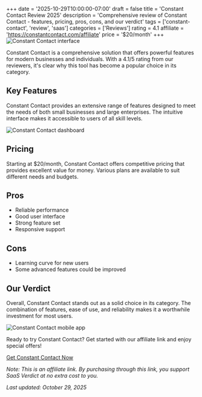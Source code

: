 ﻿+++
date = '2025-10-29T10:00:00-07:00'
draft = false
title = 'Constant Contact Review 2025'
description = 'Comprehensive review of Constant Contact - features, pricing, pros, cons, and our verdict'
tags = ['constant-contact', 'review', 'saas']
categories = ['Reviews']
rating = 4.1
affiliate = 'https://constantcontact.com/affiliate'
price = '$20/month'
+++
![Constant Contact interface](/images/constant-contact-1.jpg)

Constant Contact is a comprehensive solution that offers powerful features for modern businesses and individuals. With a 4.1/5 rating from our reviewers, it's clear why this tool has become a popular choice in its category.

## Key Features

Constant Contact provides an extensive range of features designed to meet the needs of both small businesses and large enterprises. The intuitive interface makes it accessible to users of all skill levels.

![Constant Contact dashboard](/images/constant-contact-2.jpg)

## Pricing

Starting at $20/month, Constant Contact offers competitive pricing that provides excellent value for money. Various plans are available to suit different needs and budgets.

## Pros

- Reliable performance
- Good user interface
- Strong feature set
- Responsive support


## Cons

- Learning curve for new users
- Some advanced features could be improved


## Our Verdict

Overall, Constant Contact stands out as a solid choice in its category. The combination of features, ease of use, and reliability makes it a worthwhile investment for most users.

![Constant Contact mobile app](/images/constant-contact-3.jpg)

Ready to try Constant Contact? Get started with our affiliate link and enjoy special offers!

[Get Constant Contact Now](https://constantcontact.com/affiliate)

*Note: This is an affiliate link. By purchasing through this link, you support SaaS Verdict at no extra cost to you.*

*Last updated: October 29, 2025*
